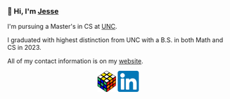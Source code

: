 ### 👋 Hi, I'm [Jesse](https://jessewei.dev)

I'm pursuing a Master's in CS at [UNC](https://unc.edu).

I graduated with highest distinction from UNC with a B.S. in both Math and CS in 2023.

All of my contact information is on my [website](https://jessewei.dev).

<p align="center">
  <a rel="me" href="https://jessewei.dev"><img height=48px src="img/logo_filled_outlined_6.png"></a>
  <a rel="me" href="https://www.linkedin.com/in/jessew13/"><img height=48px src="img/linkedin_logo.jpg"></a>
</p>
